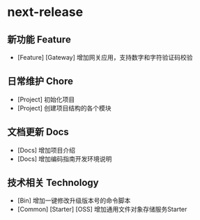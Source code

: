 # next-release

[//]: # (说明：)

[//]: # (1. Bugfix/Feature/Improve/Docs只记录面向用户的变化；)

[//]: # (2. Technology记录面向开发者的重要变化。)


[//]: # (## 问题修复 Bugfix)


## 新功能 Feature
- [Feature] [Gateway] 增加网关应用，支持数字和字符验证码校验

[//]: # (## 优化改进 Improve)


## 日常维护 Chore

- [Project] 初始化项目
- [Project] 创建项目结构的各个模块

## 文档更新 Docs 

- [Docs] 增加项目介绍
- [Docs] 增加编码指南开发环境说明

## 技术相关 Technology

- [Bin] 增加一键修改升级版本号的命令脚本
- [Common] [Starter] [OSS] 增加通用文件对象存储服务Starter